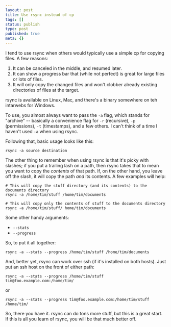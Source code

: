 ```yaml
---
layout: post
title: Use rsync instead of cp
tags: []
status: publish
type: post
published: true
meta: {}
---
```


I tend to use rsync when others would typically use a simple cp for copying files. A few reasons:

1. It can be canceled in the middle, and resumed later.
2. It can show a progress bar that (while not perfect) is great for large files or lots of files.
3. It will only copy the changed files and won't clobber already existing directories of files at the target.

rsync is available on Linux, Mac, and there's a binary somewhere on teh intarwebs for Windows.

To use, you almost always want to pass the `-a` flag, which stands for "archive" -- basically a convenience flag for `-r` (recursive), `-p` (permissions), `-t` (timestamps), and a few others. I can't think of a time I haven't used `-a` when using rsync.

Following that, basic usage looks like this:

```
rsync -a source destination
```

The other thing to remember when using rsync is that it's picky with slashes; if you put a trailing lash on a path, then rsync takes that to mean you want to copy the _contents_ of that path. If, on the other hand, you leave off the slash, it will copy the path _and_ its contents. A few examples will help:

```
# This will copy the stuff directory (and its contents) to the documents directory
rsync -a /home/tim/stuff /home/tim/documents

# This will copy only the contents of stuff to the documents directory
rsync -a /home/tim/stuff/ home/tim/documents
```

Some other handy arguments:

* `--stats`
* `--progress`

So, to put it all together:

```
rsync -a --stats --progress /home/tim/stuff /home/tim/documents
```

And, better yet, rsync can work over ssh (if it's installed on both hosts). Just put an ssh host on the front of either path:

```
rsync -a --stats --progress /home/tim/stuff tim@foo.example.com:/home/tim/
```

or

```
rsync -a --stats --progress tim@foo.example.com:/home/tim/stuff /home/tim/
```

So, there you have it. rsync can do tons more stuff, but this is a great start. If this is all you learn of rsync, you will be that much better off.

